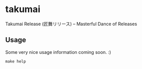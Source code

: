 # takumai

Takumai Release (匠舞リリース) – Masterful Dance of Releases

## Usage

Some very nice usage information coming soon. :)

```shell
make help
```
